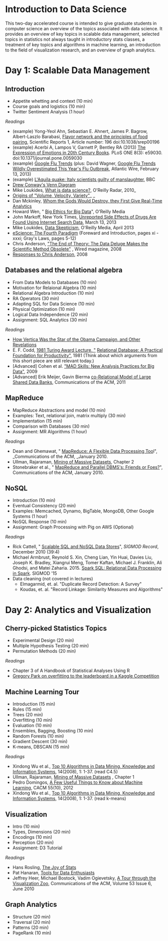 # Introduction to Data Science

This two-day accelerated course is intended to give graduate students in computer science an overview of the topics associated with data science.  It provides an overview of key topics in scalable data management, selected topics in statistics not always taught in introductory stats classes, a treatment of key topics and algorithms in machine learning, an introduction to the field of visualization research, and an overview of graph analytics. 

# Day 1: Scalable Data Management 

## Introduction 

- Appetite whetting and context (10 min)
- Course goals and logistics (10 min)
- Twitter Sentiment Analysis (1 hour)

*Readings*

- (example) Yong-Yeol Ahn, Sebastian E. Ahnert, James P. Bagrow, Albert-Laszlo Barabasi,  [Flavor network and the principles of food pairing](http://www.nature.com/srep/2011/111215/srep00196/full/srep00196.html), Scientific Reports 1, Article number: 196 doi:10.1038/srep00196
- (example) Acerbi A, Lampos V, Garnett P, Bentley RA (2013)  [The Expression of Emotions in 20th Century Books](http://www.plosone.org/article/info:doi/10.1371/journal.pone.0059030). PLoS ONE 8(3): e59030. doi:10.1371/journal.pone.0059030
- (example)  [Google Flu Trends](http://www.google.org/flutrends/us/#US) (plus: David Wagner,  [Google Flu Trends Wildly Overestimated This Year's Flu Outbreak](http://www.theatlanticwire.com/technology/2013/02/google-flu-trends-wildly-overestimated-years-flu-outbreak/62113/), Atlantic Wire, February 13, 2013)
- (example)  [L'Aquila quake: Italy scientists guilty of manslaughter](http://www.bbc.co.uk/news/world-europe-20025626), BBC
- [Drew Conway's Venn Diagram](http://drewconway.com/zia/2013/3/26/the-data-science-venn-diagram)
- Mike Loukides, [What is data science?](http://radar.oreilly.com/2010/06/what-is-data-science.html), O'Reilly Radar, 2010_
- [Origins of "Volume, Velocity, Variety"](http://blogs.gartner.com/doug-laney/deja-vvvue-others-claiming-gartners-volume-velocity-variety-construct-for-big-data/)_ _
- Dan Mckinley,  [Whom the Gods Would Destroy, they First Give Real-Time Analytics](http://mcfunley.com/whom-the-gods-would-destroy-they-first-give-real-time-analytics)
- Howard Wen, " [Big Ethics for Big Data](http://strata.oreilly.com/2012/06/ethics-big-data-business-decisions.html)", O'Reilly Media
- John Markoff, New York Times,  [Unreported Side Effects of Drugs Are Found Using Internet Search Data](http://www.nytimes.com/2013/03/07/science/unreported-side-effects-of-drugs-found-using-internet-data-study-finds.html?_r=0), March 13, 2013
- Mike Loukides,  [Data Skepticism](http://strata.oreilly.com/2013/04/data-skepticism.html), O'Reilly Media, April 2013
- [eScience: The Fourth Paradigm](http://research.microsoft.com/en-us/collaboration/fourthparadigm/) (Foreward and Introduction, pages xi - xxxi; Gray's Laws, pages 5-12)
- Chris Anderson,   ["The End of Theory: The Data Deluge Makes the Scientific Method Obsolete"](http://www.wired.com/science/discoveries/magazine/16-07/pb_theory) , Wired magazine, 2008
- [Responses to Chris Anderson](http://www.edge.org/discourse/the_end_of_theory.html), 2008

## Databases and the relational algebra

- From Data Models to Databases (10 min)
- Motivation for Relaional Algebra (10 min)
- Relational Algebra Introduction (10 min)
- RA Operators (30 min)
- Adapting SQL for Data Science (10 min)
- Physical Optimization (10 min)
- Logical Data Independence (20 min)
- Assignment: SQL Analytics (30 min)

*Readings*

- [How Vertica Was the Star of the Obama Campaign, and Other Revelations](http://citoresearch.com/data-science/how-vertica-was-star-obama-campaign-and-other-revelations)
- E. F. Codd,  [1981 Turing Award Lecture, "](http://amturing.acm.org/award_winners/codd_1000892.cfm)  [Relational Database: ](http://amturing.acm.org/award_winners/codd_1000892.cfm)  [A Practical Foundation for Productivity"](http://amturing.acm.org/award_winners/codd_1000892.cfm), 1981 (Think about which arguments from this short piece are still relevant today.)
- [Advanced] Cohen et al. ["MAD Skills: New Analysis Practices for Big Data"](http://db.cs.berkeley.edu/papers/vldb09-madskills.pdf), 2009
- [Advanced] Erik Meijer, Gavin Bierma  [co-Relational Model of Large Shared Data Banks](http://queue.acm.org/detail.cfm?id=1961297), Communications of the ACM, 2011

## MapReduce

- MapReduce Abstractions and model (10 min)
- Examples: Text, relational join, matrix multiply (30 min)
- Implementation (15 min)
- Comparison with Databases (30 min)
- Assignment: MR Algorithms (1 hour)

*Readings*

- Dean and Ghemawat, " [MapReduce: A Flexible Data Processing Too](http://cacm.acm.org/magazines/2010/1/55744-mapreduce-a-flexible-data-processing-tool/fulltext)l", _Communications of the ACM, _January 2010.
- Ullman, Rajaraman,  [Mining of Massive Datasets](http://infolab.stanford.edu/~ullman/mmds.html), Chapter 2
- Stonebraker et al., " [MapReduce and Parallel DBMS's: Friends or Foes?](http://database.cs.brown.edu/papers/stonebraker-cacm2010.pdf)", Communications of the ACM, January 2010.

## NoSQL

- Introduction (10 min)
- Eventual Consistency (20 min)
- Examples: Memcached, Dynamo, BigTable, MongoDB, Other Google Systems (1 hour)
- NoSQL Response (10 min)
- Assignment: Graph Processing with Pig on AWS (Optional)

*Readings*

- Rick Cattell, " [Scalable SQL and NoSQL Data Stores](http://www.sigmod.org/publications/sigmod-record/1012/pdfs/04.surveys.cattell.pdf)", _SIGMOD Record_, December 2010 (39:4)
- Michael Armbrust, Reynold S. Xin, Cheng Lian, Yin Huai, Davies Liu, Joseph K. Bradley, Xiangrui Meng, Tomer Kaftan, Michael J. Franklin, Ali Ghodsi, and Matei Zaharia. 2015. [Spark SQL: Relational Data Processing in Spark](http://people.csail.mit.edu/matei/papers/2015/sigmod_spark_sql.pdf). SIGMOD '15
- Data cleaning (not covered in lectures)
  - Elmagarmid, et. al. "Duplicate Record Detection:  A Survey"
  - Koudas, et. al. "Record Linkage:  Similarity Measures and Algorithms"

# Day 2: Analytics and Visualization

## Cherry-picked Statistics Topics

- Experimental Design (20 min)
- Multiple Hypothesis Testing (20 min)
- Permutation Methods (20 min)

*Readings*
- Chapter 3 of  A Handbook of Statistical Analyses Using R
- [Gregory Park on overfitting to the leaderboard in a Kaggle Competition](http://blog.kaggle.com/2012/07/06/the-dangers-of-overfitting-psychopathy-post-mortem/)

## Machine Learning Tour

- Introduction (15 min)
- Rules (15 min)
- Trees (20 min)
- Overfitting (10 min)
- Evaluation (10 min)
- Ensembles, Bagging, Boosting (10 min)
- Random Forests (10 min)
- Gradient Descent (30 min)
- K-means, DBSCAN (15 min)

*Readings*

- Xindong Wu et al.,  [Top 10 Algorithms in Data Mining, Knowledge and Information Systems](http://www.cs.uvm.edu/~icdm/algorithms/index.shtml), 14(2008), 1: 1-37.  (read C4.5)
- Ullman, Rajaraman,   [Mining of Massive Datasets](http://infolab.stanford.edu/~ullman/mmds/book.pdf) , Chapter 1
- Pedro Domingos,  [A Few Useful Things to Know about Machine Learning](http://homes.cs.washington.edu/~pedrod/papers/cacm12.pdf), CACM 55(10), 2012
- Xindong Wu et al.,  [Top 10 Algorithms in Data Mining, Knowledge and Information Systems](http://www.cs.uvm.edu/~icdm/algorithms/index.shtml), 14(2008), 1: 1-37.  (read k-means)


## Visualization

- Intro (10 min)
- Types, Dimensions (20 min)
- Encodings (10 min)
- Perception (20 min)
- Assignment: D3 Tutorial

*Readings*

  - Hans Rosling,  [The Joy of Stats](http://www.gapminder.org/videos/the-joy-of-stats/)
  - Pat Hanaran,  [Tools for Data Enthusiasts](http://vimeo.com/50723101)
  - Jeffrey Heer, Michael Bostock, Vadim Ogievetsky,  [A Tour through the Visualization Zoo](http://queue.acm.org/detail.cfm?id=1805128), Communications of the ACM, Volume 53 Issue 6, June 2010

## Graph Analytics

- Structure (20 min)
- Traversal (20 min)
- Patterns (20 min)
- PageRank (10 min)


